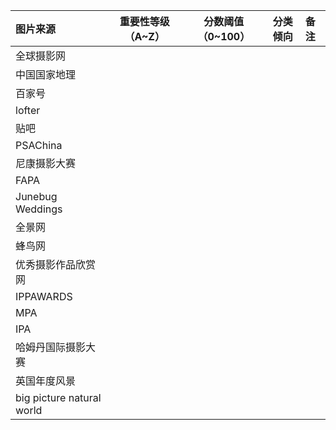 | **图片来源**              | **重要性等级（A~Z）** | **分数阈值（0~100）** | **分类倾向** | **备注** |
| :------------------------ | :-------------------: | :-------------------: | :----------: | :------- |
| 全球摄影网                |                       |                       |              |          |
| 中国国家地理              |                       |                       |              |          |
| 百家号                    |                       |                       |              |          |
| lofter                    |                       |                       |              |          |
| 贴吧                      |                       |                       |              |          |
| PSAChina                  |                       |                       |              |          |
| 尼康摄影大赛              |                       |                       |              |          |
| FAPA                      |                       |                       |              |          |
| Junebug Weddings          |                       |                       |              |          |
| 全景网                    |                       |                       |              |          |
| 蜂鸟网                    |                       |                       |              |          |
| 优秀摄影作品欣赏网        |                       |                       |              |          |
| IPPAWARDS                 |                       |                       |              |          |
| MPA                       |                       |                       |              |          |
| IPA                       |                       |                       |              |          |
| 哈姆丹国际摄影大赛        |                       |                       |              |          |
| 英国年度风景              |                       |                       |              |          |
| big picture natural world |                       |                       |              |          |